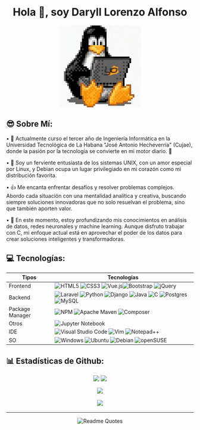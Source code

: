 <h1 align="center">Hola 🫣, soy Daryll Lorenzo Alfonso</h1>

<div align="center">
  <img alt="MILL(Man I love Linux)" src="linux.gif"><br>
</div>

## 😎 Sobre Mí:

• 🫡 Actualmente curso el tercer año de Ingeniería Informática en la Universidad Tecnológica de La Habana "José Antonio Hecheverría" (Cujae), donde la pasión por la tecnología se convierte en mi motor diario. 💚

• 🐧 Soy un ferviente entusiasta de los sistemas UNIX, con un amor especial por Linux, y Debian ocupa un lugar privilegiado en mi corazón como mi distribución favorita.

• 👍 Me encanta enfrentar desafíos y resolver problemas complejos. Abordo cada situación con una mentalidad analítica y creativa, buscando siempre soluciones innovadoras que no solo resuelvan el problema, sino que también aporten valor.

• 🌱 En este momento, estoy profundizando mis conocimientos en análisis de datos, redes neuronales y machine learning. Aunque disfruto trabajar con C, mi enfoque actual está en aprovechar el poder de los datos para crear soluciones inteligentes y transformadoras.

## 💻 Tecnologías:
| Tipos | Tecnologías |
| ------ | ---------- |
| Frontend | ![HTML5](https://img.shields.io/badge/html5-%23E34F26.svg?style=for-the-badge&logo=html5&logoColor=white) ![CSS3](https://img.shields.io/badge/css3-%231572B6.svg?style=for-the-badge&logo=css3&logoColor=white) ![Vue.js](https://img.shields.io/badge/vuejs-%2335495e.svg?style=for-the-badge&logo=vuedotjs&logoColor=%234FC08D)![Bootstrap](https://img.shields.io/badge/bootstrap-%238511FA.svg?style=for-the-badge&logo=bootstrap&logoColor=white) ![jQuery](https://img.shields.io/badge/jquery-%230769AD.svg?style=for-the-badge&logo=jquery&logoColor=white) |
| Backend | ![Laravel](https://img.shields.io/badge/Laravel-FF2D20?logo=laravel&logoColor=fff&style=for-the-badge) ![Python](https://img.shields.io/badge/python-3670A0?style=for-the-badge&logo=python&logoColor=ffdd54) ![Django](https://img.shields.io/badge/Django-092E20?logo=django&logoColor=fff&style=for-the-badge) ![Java](https://img.shields.io/badge/java-%23ED8B00.svg?style=for-the-badge&logo=openjdk&logoColor=white) ![C](https://img.shields.io/badge/c-%2300599C.svg?style=for-the-badge&logo=c&logoColor=white) ![Postgres](https://img.shields.io/badge/postgres-%23316192.svg?style=for-the-badge&logo=postgresql&logoColor=white) ![MySQL](https://img.shields.io/badge/MySQL-4479A1?logo=mysql&logoColor=fff&style=for-the-badge)|
| Package Manager | ![NPM](https://img.shields.io/badge/NPM-%23CB3837.svg?style=for-the-badge&logo=npm&logoColor=white) ![Apache Maven](https://img.shields.io/badge/Apache%20Maven-C71A36?style=for-the-badge&logo=Apache%20Maven&logoColor=white) ![Composer](https://img.shields.io/badge/Composer-885630?logo=composer&logoColor=fff&style=for-the-badge) |
| Otros | ![Jupyter Notebook](https://img.shields.io/badge/jupyter-%23FA0F00.svg?style=for-the-badge&logo=jupyter&logoColor=white) |
| IDE | ![Visual Studio Code](https://img.shields.io/badge/Visual%20Studio%20Code-0078d7.svg?style=for-the-badge&logo=visual-studio-code&logoColor=white) ![Vim](https://img.shields.io/badge/Vim-019733?logo=vim&logoColor=fff&style=for-the-badge) ![Notepad++](https://img.shields.io/badge/Notepad%2B%2B-90E59A?logo=notepadplusplus&logoColor=000&style=for-the-badge)|
| SO   | ![Windows](https://img.shields.io/badge/Windows-0078D6?style=for-the-badge&logo=windows&logoColor=white) ![Ubuntu](https://img.shields.io/badge/Ubuntu-E95420?style=for-the-badge&logo=ubuntu&logoColor=white) ![Debian](https://img.shields.io/badge/Debian-A81D33?logo=debian&logoColor=fff&style=for-the-badge) ![openSUSE](https://img.shields.io/badge/openSUSE-73BA25?logo=opensuse&logoColor=fff&style=for-the-badge) |


## 📊 Estadísticas de Github:
<p align="center"><img width="48%" src="https://github-readme-stats-sigma-five.vercel.app/api?username=DaryllLorenzo&theme=react&hide_border=false&include_all_commits=true&count_private=true&show_icons=true"/>
<img width="48%" src="https://github-readme-streak-stats.herokuapp.com/?user=DaryllLorenzo&theme=react&hide_border=false"/></p>
<p align="center"><img width="48%" src="https://github-readme-stats-sigma-five.vercel.app/api/top-langs/?username=DaryllLorenzo&theme=react&hide_border=false&include_all_commits=true&count_private=true&layout=compact"/></p>
<p align="center"><img width="80%" src="https://github-profile-summary-cards.vercel.app/api/cards/profile-details?username=DaryllLorenzo&theme=react" /></p>

<hr />

<p align="center">
    <img src="https://quotes-github-readme.vercel.app/api?type=horizontal&theme=nord&quote=La%20inteligencia%20es%20la%20habilidad%20de%20evitar%20hacer%20trabajo,%20y%20conseguir%20que%20el%20trabajo%20se%20haga.&author=Linus%20Torvalds" alt="Readme Quotes" />
  </a>
</p>
